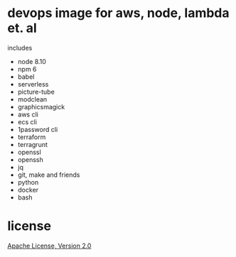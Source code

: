 # devops image for aws, node, lambda et. al

includes

* node 8.10
* npm 6
* babel
* serverless
* picture-tube
* modclean
* graphicsmagick
* aws cli
* ecs cli
* 1password cli
* terraform
* terragrunt
* openssl
* openssh
* jq
* git, make and friends
* python
* docker
* bash

# license

[Apache License, Version 2.0](LICENSE)

